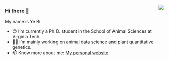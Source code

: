<p align="left">
<img src="https://github.com/yebigithub/yebigithub/blob/main/线条小狗.gif." align="right">
  
<p align="left">

### Hi there 👋
My name is Ye Bi.
 - 😊 I’m currently a Ph.D. student in the School of Animal Sciences at Virginia Tech.  
 - 🌱🐮 I’m mainly working on animal data science and plant quantitative genetics.  
 - 📫 Know more about me: [My personal website](https://yebigithub.github.io/)  

</p> 

